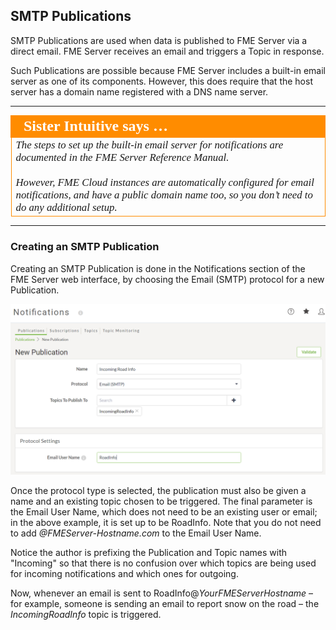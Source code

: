 ## SMTP Publications ##

SMTP Publications are used when data is published to FME Server via a direct email. FME Server receives an email and triggers a Topic in response.

Such Publications are possible because FME Server includes a built-in email server as one of its components. However, this does require that the host server has a domain name registered with a DNS name server.

---

<table style="border-spacing: 0px">
<tr>
<td style="vertical-align:middle;background-color:darkorange;border: 2px solid darkorange">
<i class="fa fa-quote-left fa-lg fa-pull-left fa-fw" style="color:white;padding-right: 12px;vertical-align:text-top"></i>
<span style="color:white;font-size:x-large;font-weight: bold;font-family:serif">Sister Intuitive says …</span>
</td>
</tr>

<tr>
<td style="border: 1px solid darkorange">
<span style="font-family:serif; font-style:italic; font-size:larger">
The steps to set up the built-in email server for notifications are documented in the FME Server Reference Manual.
<br><br>However, FME Cloud instances are automatically configured for email notifications, and have a public domain name too, so you don’t need to do any additional setup.
</span>
</td>
</tr>
</table>

---

### Creating an SMTP Publication ##

Creating an SMTP Publication is done in the Notifications section of the FME Server web interface, by choosing the Email (SMTP) protocol for a new Publication.

![](./Images/Img4.023.SMTPPublicationSettings.png)

Once the protocol type is selected, the publication must also be given a name and an existing topic chosen to be triggered. The final parameter is the Email User Name, which does not need to be an existing user or email; in the above example, it is set up to be RoadInfo. Note that you do not need to add *@FMEServer-Hostname.com* to the Email User Name.

Notice the author is prefixing the Publication and Topic names with "Incoming" so that there is no confusion over which topics are being used for incoming notifications and which ones for outgoing.

Now, whenever an email is sent to RoadInfo@*YourFMEServerHostname* – for example, someone is sending an email to report snow on the road – the *IncomingRoadInfo* topic is triggered.
